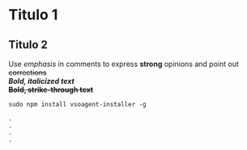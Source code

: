 # Titulo 1
## Titulo 2
Use _emphasis_ in comments to express **strong** opinions and point out ~~corrections~~  
**_Bold, italicized text_**  
**~~Bold, strike-through text~~**


```
sudo npm install vsoagent-installer -g  
```

```
.
.
.
.
```

